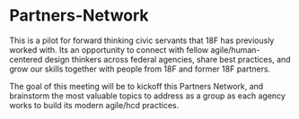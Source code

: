 # Partners-Network

This is a pilot for forward thinking civic servants that 18F has previously worked with. Its an opportunity to connect with fellow agile/human-centered design thinkers across federal agencies, share best practices, and grow our skills together with people from 18F and former 18F partners. 

The goal of this meeting will be to kickoff this Partners Network, and brainstorm the most valuable topics to address as a group as each agency works to build its modern agile/hcd practices.

